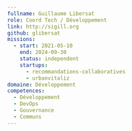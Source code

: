```yaml
---
fullname: Guillaume Libersat
role: Coord Tech / Développement
link: http://sigill.org
github: glibersat
missions:
  - start: 2021-05-10
    end: 2024-09-30
    status: independent
    startups:
      - recommandations-collaboratives
      - urbanvitaliz
domaine: Développement
competences:
  - Développement
  - DevOps
  - Gouvernance
  - Communs
---
```

